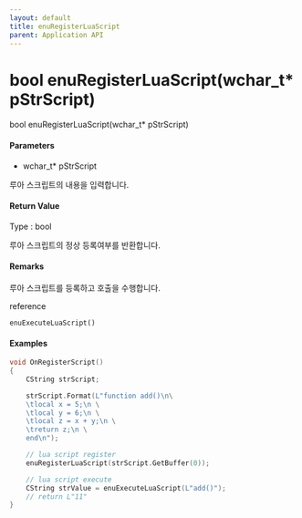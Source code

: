 ```yaml
---
layout: default
title: enuRegisterLuaScript
parent: Application API
---
```

# bool enuRegisterLuaScript\(wchar\_t\* pStrScript\)

bool enuRegisterLuaScript\(wchar\_t\* pStrScript\)

#### Parameters

* wchar\_t\* pStrScript

루아 스크립트의 내용을 입력합니다.

#### Return Value

Type : bool

루아 스크립트의 정상 등록여부를 반환합니다.

#### Remarks

루아 스크립트를 등록하고 호출을 수행합니다. 

reference 

```
enuExecuteLuaScript()
```

#### Examples

```cpp
void OnRegisterScript()
{
    CString strScript;

    strScript.Format(L"function add()\n\
    \tlocal x = 5;\n \
    \tlocal y = 6;\n \
    \tlocal z = x + y;\n \
    \treturn z;\n \
    end\n");

    // lua script register
    enuRegisterLuaScript(strScript.GetBuffer(0));

    // lua script execute
    CString strValue = enuExecuteLuaScript(L"add()");
    // return L"11"
}
```



